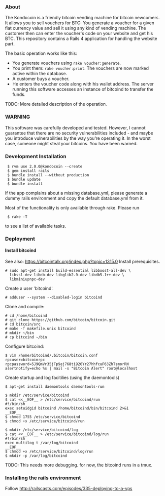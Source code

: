 ### About

The Kondocoin is a friendly bitcoin vending machine for bitcoin
newcomers. It allows you to sell vouchers for BTC: You generate a
voucher for a given fiat currency value and sell it using any kind of
vending machine. The customer then can enter the voucher's code on your
website and get his BTC. This repository contains a Rails 4 application
for handling the website part.

The basic operation works like this:

  * You generate vouchers using ``rake voucher:generate``.
  * You print them: ``rake voucher:print``. The vouchers are now marked
    active within the database.
  * A customer buys a voucher. 
  * He enters the voucher code along with his wallet address. The server
    running this software accesses an instance of bitcoind to transfer
    the funds.

TODO: More detailed description of the operation.

### WARNING

This software was carefully developed and tested. However, I cannot
guarantee that there are no security vulnerabilities included - and maybe you
introduce vulnerabilities by the way you're operating it. In the worst
case, someone might steal your bitcoins. You have been warned.

### Development Installation

```` 
 $ rvm use 2.0.0@kondocoin --create
 $ gem install rails
 $ bundle install --without production
 $ bundle update
 $ bundle install
````
If the app complains about a missing database.yml, please generate a
dummy rails environment and copy the default database.yml from it.

Most of the functionality is only available through rake. Please run

````
 $ rake -T
````

to see a list of available tasks.


### Deployment

#### Install bitcoind
See also: https://bitcointalk.org/index.php?topic=1315.0
Install prerequisites.

    # sudo apt-get install build-essential libboost-all-dev \
      libssl-dev libdb-dev libglib2.0-dev libdb5.1++-dev \
      libminiupnpc-dev
    
Create a user 'bitcoind'.

    # adduser --system --disabled-login bitcoind

Clone and compile:

    # cd /home/bitcoind
    # git clone https://github.com/bitcoin/bitcoin.git
    # cd bitcoin/src
    # make -f makefile.unix bitcoind
    # mkdir ~/bin
    # cp bitcoind ~/bin

Configure bitcoind:

    $ vim /home/bitcoind/.bitcoin/bitcoin.conf
    rpcuser=bitcoinrpc
    rpcpassword=5J9QmVr35jTp9ej768ti926Yr27hhfcuF63ZhTsmorRN
    alertnotify=echo %s | mail -s "Bitcoin Alert" root@localhost

Create startup and log facitilies (using the daemontools)

    $ apt-get install daemontools daemontools-run

    $ mkdir /etc/service/bitcoind
    $ cat <<__EOF__ > /etc/service/bitcoind/run
    #!/bin/sh
    exec setuidgid bitcoind /home/bitcoind/bin/bitcoind 2>&1 
    __EOF__
    $ chmod 1755 /etc/service/bitcoind
    $ chmod +x /etc/service/bitcoind/run

    $ mkdir /etc/service/bitcoind/log
    $ cat <<__EOF__ > /etc/service/bitcoind/log/run
    #!/bin/sh
    exec multilog t /var/log/bitcoind
    __EOF__
    $ chmod +x /etc/service/bitcoind/log/run
    $ mkdir -p /var/log/bitcoind

TODO: This needs more debugging. for now, the bitcoind runs in a tmux.


### Installing the rails environment

Follow http://railscasts.com/episodes/335-deploying-to-a-vps
